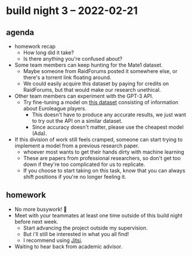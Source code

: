 # build night 3 – 2022-02-21

## agenda

- homework recap
	- How long did it take?
	- Is there anything you're confused about?
- Some team members can keep hunting for the Mate1 dataset.
	- Maybe someone from RaidForums posted it somewhere else, or there's a torrent link floating around.
	- We could easily acquire this dataset by paying for credits on RaidForums, but that would make our research unethical.
- Other team members can experiment with the GPT-3 API.
	- Try fine-tuning a model on [this dataset](https://www.kaggle.com/rusiano/euroleague-alltime-players) consisting of information about Euroleague players.
		- This doesn't have to produce any accurate results, we just want to try out the API on a similar dataset.
		- Since accuracy doesn't matter, please use the cheapest model (Ada).
- If this division of work still feels cramped, someone can start trying to implement a model from a previous research paper.
	- whoever most wants to get their hands dirty with machine learning
	- These are papers from professional researchers, so don't get too down if they're too complicated for us to replicate.
	- If you choose to start taking on this task, know that you can always shift positions if you're no longer feeling it.

## homework

- No more busywork! 🥳
- Meet with your teammates at least one time outside of this build night before next week.
	- Start advancing the project outside my supervision.
	- But i'll still be interested in what you all find!
	- I recommend using [Jitsi](https://meet.jit.si/).
- Waiting to hear back from academic advisor.
